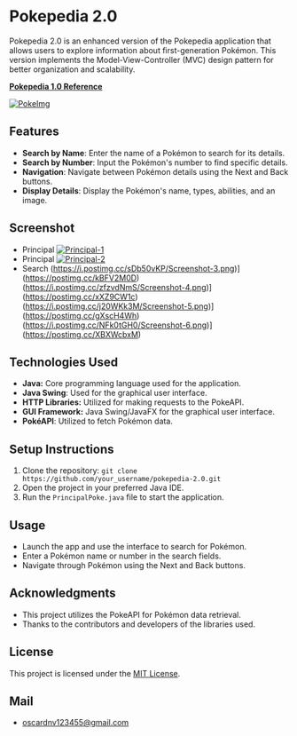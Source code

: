# Pokepedia 2.0

Pokepedia 2.0 is an enhanced version of the Pokepedia application that allows users to explore information about first-generation Pokémon. This version implements the Model-View-Controller (MVC) design pattern for better organization and scalability.

**[Pokepedia 1.0 Reference](https://github.com/OscarNavarrolol/PokePedia-1.0.git)**

[![PokeImg](https://i.postimg.cc/k490WrtH/descargar.png)](https://postimg.cc/R3spzDd1)

## Features

- **Search by Name**: Enter the name of a Pokémon to search for its details.
- **Search by Number**: Input the Pokémon's number to find specific details.
- **Navigation**: Navigate between Pokémon details using the Next and Back buttons.
- **Display Details**: Display the Pokémon's name, types, abilities, and an image.

## Screenshot

- Principal
[![Principal-1](https://i.postimg.cc/KcJNQGdQ/Screenshot-1.png)](https://postimg.cc/Hj8XkgW7)
- Principal
[![Principal-2](https://i.postimg.cc/LstkP2tt/Screenshot-2.png)](https://postimg.cc/f3b0n4gy)
- Search
(https://i.postimg.cc/sDb50vKP/Screenshot-3.png)](https://postimg.cc/kBFV2M0D)
(https://i.postimg.cc/zfzvdNmS/Screenshot-4.png)](https://postimg.cc/xXZ9CW1c)
(https://i.postimg.cc/j20WKk3M/Screenshot-5.png)](https://postimg.cc/gXscH4Wh)
(https://i.postimg.cc/NFk0tGH0/Screenshot-6.png)](https://postimg.cc/XBXWcbxM)

## Technologies Used

- **Java:** Core programming language used for the application.
- **Java Swing**: Used for the graphical user interface.
- **HTTP Libraries:** Utilized for making requests to the PokeAPI.
- **GUI Framework:** Java Swing/JavaFX for the graphical user interface.
- **PokéAPI**: Utilized to fetch Pokémon data.

## Setup Instructions

1. Clone the repository: `git clone https://github.com/your_username/pokepedia-2.0.git`
2. Open the project in your preferred Java IDE.
3. Run the `PrincipalPoke.java` file to start the application.

## Usage

- Launch the app and use the interface to search for Pokémon.
- Enter a Pokémon name or number in the search fields.
- Navigate through Pokémon using the Next and Back buttons.

## Acknowledgments

- This project utilizes the PokeAPI for Pokémon data retrieval.
- Thanks to the contributors and developers of the libraries used.

## License

This project is licensed under the [MIT License](LICENSE).

## Mail
- oscardnv123455@gmail.com
